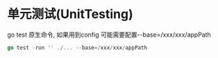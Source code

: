 # 单元测试(UnitTesting)
go test 原生命令, 如果用到config 可能需要配置--base=/xxx/xxx/appPath
```go
go test -run '' ./... --base=/xxx/xxx/appPath
```
